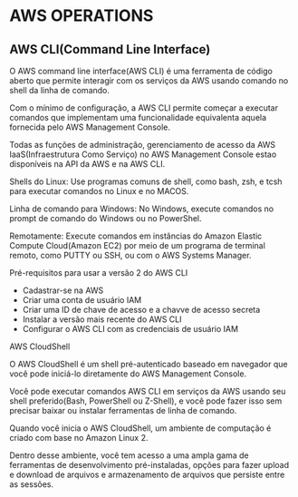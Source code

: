 # AWS OPERATIONS

## AWS CLI(Command Line Interface)

O AWS command line interface(AWS CLI) é uma ferramenta de código aberto que permite interagir com os serviços da AWS usando comando no shell da linha de comando.

Com o mínimo de configuração, a AWS CLI permite começar a executar comandos que implementam uma funcionalidade equivalenta aquela fornecida pelo AWS Management Console.

Todas as funções de administração, gerenciamento de acesso da AWS IaaS(Infraestrutura Como Serviço) no AWS Management Console estao disponíveis na API da AWS e na AWS CLI.

Shells do Linux: Use programas comuns de shell, como bash, zsh, e tcsh para executar comandos no Linux e no MACOS.

Linha de comando para Windows: No Windows, execute comandos no prompt de comando do Windows ou no PowerShel.

Remotamente: Execute comandos em instâncias do Amazon Elastic Compute Cloud(Amazon EC2) por meio de um programa de terminal remoto, como PUTTY ou SSH, ou com o AWS Systems Manager.

Pré-requisitos para usar a versão 2 do AWS CLI

* Cadastrar-se na AWS
* Criar uma conta de usuário IAM
* Criar uma ID de chave de acesso e a chavve de acesso secreta
* Instalar a versão mais recente do AWS CLI
* Configurar o AWS CLI com as credenciais de usuário IAM

AWS CloudShell

O AWS CloudShell é um shell pré-autenticado baseado em navegador que você pode iniciá-lo diretamente do AWS Management Console.

Você pode executar comandos AWS CLI em serviços da AWS usando seu shell preferido(Bash, PowerShell ou Z-Shell), e você pode fazer isso sem precisar baixar ou instalar ferramentas de linha de comando.

Quando você inicia o AWS CloudShell, um ambiente de computação é criado com base no Amazon Linux 2.

Dentro desse ambiente, você tem acesso a uma ampla gama de ferramentas de desenvolvimento pré-instaladas, opções para fazer upload e download de arquivos e armazenamento de arquivos que persiste entre as sessões.
